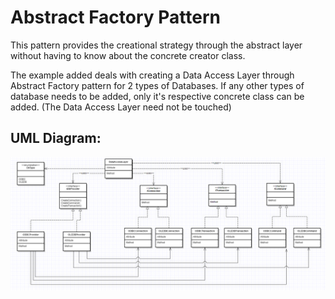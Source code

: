 # Abstract Factory Pattern

This pattern provides the creational strategy through the abstract layer without having to know about the concrete creator class.

The example added deals with creating a Data Access Layer through Abstract Factory pattern for 2 types of Databases. If any other types of database needs to be added, only it's respective concrete class can be added. (The Data Access Layer need not be touched)

## UML Diagram:

![alt-text](https://github.com/gautamvr/DesignPatterns/blob/main/Creational_Patterns/AbstractFactoryPattern/AbstractFactoryPattern_DataAccessLayer.PNG)